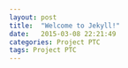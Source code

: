 ```yaml
---
layout: post
title:  "Welcome to Jekyll!"
date:   2015-03-08 22:21:49
categories: Project PTC
tags: Project PTC
---
```

